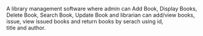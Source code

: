 A library management software where admin can Add Book, Display Books, Delete Book, Search Book, Update Book and librarian can add/view books, issue, view issued books and return books by serach using id, title and author.

